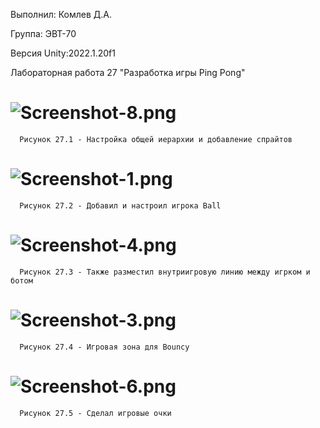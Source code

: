 Выполнил: Комлев Д.А.
   
Группа: ЭВТ-70

Версия Unity:2022.1.20f1

Лабораторная работа 27 "Разработка игры Ping Pong"

# ![Screenshot-8.png](https://i.postimg.cc/Qd5NcBNv/Screenshot-8.png)
      Рисунок 27.1 - Настройка общей иерархии и добавление спрайтов

# ![Screenshot-1.png](https://i.postimg.cc/7h38fznN/Screenshot-1.png)
      Рисунок 27.2 - Добавил и настроил игрока Ball

# ![Screenshot-4.png](https://i.postimg.cc/7PMWJqyX/Screenshot-4.png)
      Рисунок 27.3 - Также разместил внутриигровую линию между игрком и ботом

# ![Screenshot-3.png](https://i.postimg.cc/x1WRFZ2c/Screenshot-3.png)
      Рисунок 27.4 - Игровая зона для Bouncy

# ![Screenshot-6.png](https://i.postimg.cc/T14m5y2p/Screenshot-6.png)
      Рисунок 27.5 - Сделал игровые очки
